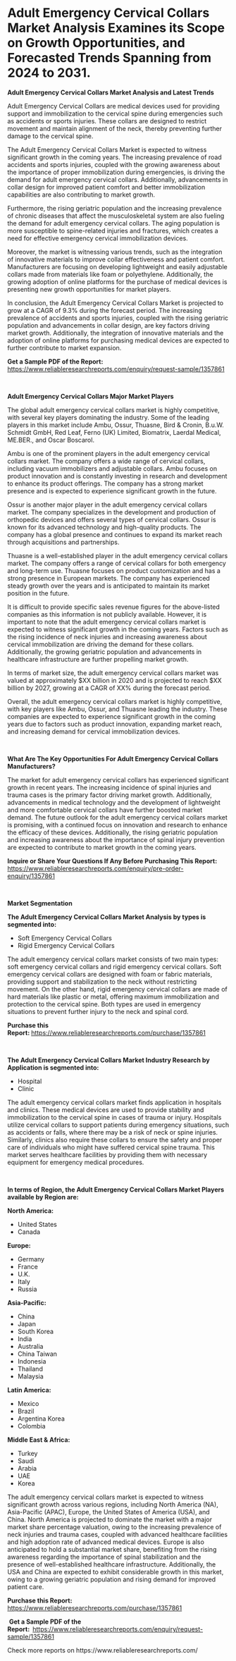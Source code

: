 <p><h1>Adult Emergency Cervical Collars Market Analysis Examines its Scope on Growth Opportunities, and Forecasted Trends Spanning from 2024 to 2031.</h1></p><p><strong>Adult Emergency Cervical Collars Market Analysis and Latest Trends</strong></p>
<p><p>Adult Emergency Cervical Collars are medical devices used for providing support and immobilization to the cervical spine during emergencies such as accidents or sports injuries. These collars are designed to restrict movement and maintain alignment of the neck, thereby preventing further damage to the cervical spine.</p><p>The Adult Emergency Cervical Collars Market is expected to witness significant growth in the coming years. The increasing prevalence of road accidents and sports injuries, coupled with the growing awareness about the importance of proper immobilization during emergencies, is driving the demand for adult emergency cervical collars. Additionally, advancements in collar design for improved patient comfort and better immobilization capabilities are also contributing to market growth.</p><p>Furthermore, the rising geriatric population and the increasing prevalence of chronic diseases that affect the musculoskeletal system are also fueling the demand for adult emergency cervical collars. The aging population is more susceptible to spine-related injuries and fractures, which creates a need for effective emergency cervical immobilization devices.</p><p>Moreover, the market is witnessing various trends, such as the integration of innovative materials to improve collar effectiveness and patient comfort. Manufacturers are focusing on developing lightweight and easily adjustable collars made from materials like foam or polyethylene. Additionally, the growing adoption of online platforms for the purchase of medical devices is presenting new growth opportunities for market players.</p><p>In conclusion, the Adult Emergency Cervical Collars Market is projected to grow at a CAGR of 9.3% during the forecast period. The increasing prevalence of accidents and sports injuries, coupled with the rising geriatric population and advancements in collar design, are key factors driving market growth. Additionally, the integration of innovative materials and the adoption of online platforms for purchasing medical devices are expected to further contribute to market expansion.</p></p>
<p><strong>Get a Sample PDF of the Report:&nbsp;</strong> <a href="https://www.reliableresearchreports.com/enquiry/request-sample/1357861">https://www.reliableresearchreports.com/enquiry/request-sample/1357861</a></p>
<p>&nbsp;</p>
<p><strong>Adult Emergency Cervical Collars Major Market Players</strong></p>
<p><p>The global adult emergency cervical collars market is highly competitive, with several key players dominating the industry. Some of the leading players in this market include Ambu, Ossur, Thuasne, Bird & Cronin, B.u.W. Schmidt GmbH, Red Leaf, Ferno (UK) Limited, Biomatrix, Laerdal Medical, ME.BER., and Oscar Boscarol.</p><p>Ambu is one of the prominent players in the adult emergency cervical collars market. The company offers a wide range of cervical collars, including vacuum immobilizers and adjustable collars. Ambu focuses on product innovation and is constantly investing in research and development to enhance its product offerings. The company has a strong market presence and is expected to experience significant growth in the future.</p><p>Ossur is another major player in the adult emergency cervical collars market. The company specializes in the development and production of orthopedic devices and offers several types of cervical collars. Ossur is known for its advanced technology and high-quality products. The company has a global presence and continues to expand its market reach through acquisitions and partnerships.</p><p>Thuasne is a well-established player in the adult emergency cervical collars market. The company offers a range of cervical collars for both emergency and long-term use. Thuasne focuses on product customization and has a strong presence in European markets. The company has experienced steady growth over the years and is anticipated to maintain its market position in the future.</p><p>It is difficult to provide specific sales revenue figures for the above-listed companies as this information is not publicly available. However, it is important to note that the adult emergency cervical collars market is expected to witness significant growth in the coming years. Factors such as the rising incidence of neck injuries and increasing awareness about cervical immobilization are driving the demand for these collars. Additionally, the growing geriatric population and advancements in healthcare infrastructure are further propelling market growth.</p><p>In terms of market size, the adult emergency cervical collars market was valued at approximately $XX billion in 2020 and is projected to reach $XX billion by 2027, growing at a CAGR of XX% during the forecast period.</p><p>Overall, the adult emergency cervical collars market is highly competitive, with key players like Ambu, Ossur, and Thuasne leading the industry. These companies are expected to experience significant growth in the coming years due to factors such as product innovation, expanding market reach, and increasing demand for cervical immobilization devices.</p></p>
<p>&nbsp;</p>
<p><strong>What Are The Key Opportunities For Adult Emergency Cervical Collars Manufacturers?</strong></p>
<p><p>The market for adult emergency cervical collars has experienced significant growth in recent years. The increasing incidence of spinal injuries and trauma cases is the primary factor driving market growth. Additionally, advancements in medical technology and the development of lightweight and more comfortable cervical collars have further boosted market demand. The future outlook for the adult emergency cervical collars market is promising, with a continued focus on innovation and research to enhance the efficacy of these devices. Additionally, the rising geriatric population and increasing awareness about the importance of spinal injury prevention are expected to contribute to market growth in the coming years.</p></p>
<p><strong>Inquire or Share Your Questions If Any Before Purchasing This Report:</strong> <a href="https://www.reliableresearchreports.com/enquiry/pre-order-enquiry/1357861">https://www.reliableresearchreports.com/enquiry/pre-order-enquiry/1357861</a></p>
<p>&nbsp;</p>
<p><strong>Market Segmentation</strong></p>
<p><strong>The Adult Emergency Cervical Collars Market Analysis by types is segmented into:</strong></p>
<p><ul><li>Soft Emergency Cervical Collars</li><li>Rigid Emergency Cervical Collars</li></ul></p>
<p><p>The adult emergency cervical collars market consists of two main types: soft emergency cervical collars and rigid emergency cervical collars. Soft emergency cervical collars are designed with foam or fabric materials, providing support and stabilization to the neck without restricting movement. On the other hand, rigid emergency cervical collars are made of hard materials like plastic or metal, offering maximum immobilization and protection to the cervical spine. Both types are used in emergency situations to prevent further injury to the neck and spinal cord.</p></p>
<p><strong>Purchase this Report:&nbsp;</strong><a href="https://www.reliableresearchreports.com/purchase/1357861">https://www.reliableresearchreports.com/purchase/1357861</a></p>
<p>&nbsp;</p>
<p><strong>The Adult Emergency Cervical Collars Market Industry Research by Application is segmented into:</strong></p>
<p><ul><li>Hospital</li><li>Clinic</li></ul></p>
<p><p>The adult emergency cervical collars market finds application in hospitals and clinics. These medical devices are used to provide stability and immobilization to the cervical spine in cases of trauma or injury. Hospitals utilize cervical collars to support patients during emergency situations, such as accidents or falls, where there may be a risk of neck or spine injuries. Similarly, clinics also require these collars to ensure the safety and proper care of individuals who might have suffered cervical spine trauma. This market serves healthcare facilities by providing them with necessary equipment for emergency medical procedures.</p></p>
<p>&nbsp;</p>
<p><strong>In terms of Region, the Adult Emergency Cervical Collars Market Players available by Region are:</strong></p>
<p>
    <p> <strong> North America: </strong>
        <ul>
            <li>United States</li>
            <li>Canada</li>
        </ul>
        </p> 
    <p> <strong> Europe: </strong>
        <ul>
            <li>Germany</li>
            <li>France</li>
            <li>U.K.</li>
            <li>Italy</li>
            <li>Russia</li>
        </ul>
        </p> 
    <p> <strong> Asia-Pacific: </strong>
        <ul>
            <li>China</li>
            <li>Japan</li>
            <li>South Korea</li>
            <li>India</li>
            <li>Australia</li>
            <li>China Taiwan</li>
            <li>Indonesia</li>
            <li>Thailand</li>
            <li>Malaysia</li>
        </ul>
        </p> 
    <p> <strong> Latin America: </strong>
        <ul>
            <li>Mexico</li>
            <li>Brazil</li>
            <li>Argentina Korea</li>
            <li>Colombia</li>
        </ul>
        </p> 
    <p> <strong> Middle East & Africa: </strong>
        <ul>
            <li>Turkey</li>
            <li>Saudi</li>
            <li>Arabia</li>
            <li>UAE</li>
            <li>Korea</li>
        </ul>
    </p>
    </p>
<p><p>The adult emergency cervical collars market is expected to witness significant growth across various regions, including North America (NA), Asia-Pacific (APAC), Europe, the United States of America (USA), and China. North America is projected to dominate the market with a major market share percentage valuation, owing to the increasing prevalence of neck injuries and trauma cases, coupled with advanced healthcare facilities and high adoption rate of advanced medical devices. Europe is also anticipated to hold a substantial market share, benefiting from the rising awareness regarding the importance of spinal stabilization and the presence of well-established healthcare infrastructure. Additionally, the USA and China are expected to exhibit considerable growth in this market, owing to a growing geriatric population and rising demand for improved patient care.</p></p>
<p><strong>Purchase this Report: </strong><a href="https://www.reliableresearchreports.com/purchase/1357861">https://www.reliableresearchreports.com/purchase/1357861</a></p>
<p>&nbsp;<strong>Get a Sample PDF of the Report:&nbsp;&nbsp;</strong><a href="https://www.reliableresearchreports.com/enquiry/request-sample/1357861">https://www.reliableresearchreports.com/enquiry/request-sample/1357861</a></p>
<p><strong></strong></p>
<p>Check more reports on https://www.reliableresearchreports.com/</p>